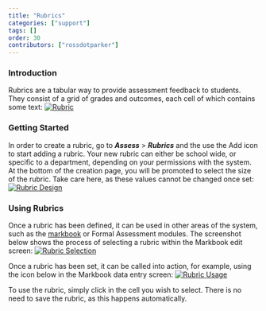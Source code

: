 ```yaml
---
title: "Rubrics"
categories: ["support"]
tags: []
order: 30
contributors: ["rossdotparker"]
---
```


### Introduction

Rubrics are a tabular way to provide assessment feedback to students. They consist of a grid of grades and outcomes, each cell of which contains some text: [![Rubric](https://docs.gibbonedu.org/img/teachers/rubrics/Rubric-1024x554.png)](https://docs.gibbonedu.org/img/teachers/rubrics/Rubric.png)

### Getting Started

In order to create a rubric, go to ___Assess___ > ___Rubrics___ and the use the Add icon to start adding a rubric. Your new rubric can either be school wide, or specific to a department, depending on your permissions with the system. At the bottom of the creation page, you will be promoted to select the size of the rubric. Take care here, as these values cannot be changed once set: [![Rubric Design](https://docs.gibbonedu.org/img/teachers/rubrics/Rubric-Design-1024x193.png)](https://docs.gibbonedu.org/img/teachers/rubrics/Rubric-Design.png)

### Using Rubrics

Once a rubric has been defined, it can be used in other areas of the system, such as the [markbook](/modules/assess/markbook) or Formal Assessment modules. The screenshot below shows the process of selecting a rubric within the Markbook edit screen: [![Rubric Selection](https://docs.gibbonedu.org/img/teachers/rubrics/Rubric-Selection-1024x224.png)](https://docs.gibbonedu.org/img/teachers/rubrics/Rubric-Selection.png)

Once a rubric has been set, it can be called into action, for example, using the icon below in the Markbook data entry screen: [![Rubric Usage](https://docs.gibbonedu.org/img/teachers/rubrics/Rubric-Usage-1024x180.png)](https://docs.gibbonedu.org/img/teachers/rubrics/Rubric-Usage.png)

To use the rubric, simply click in the cell you wish to select. There is no need to save the rubric, as this happens automatically.
